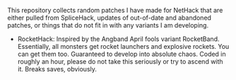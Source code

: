 This repository collects random patches I have made for NetHack that are either
pulled from SpliceHack, updates of out-of-date and abandoned patches, or things
that do not fit in with any variants I am developing.
* RocketHack: Inspired by the Angband April fools variant RocketBand.
  Essentially, all monsters get rocket launchers and explosive rockets. You can
  get them too. Guaranteed to develop into absolute chaos. Coded in roughly an
  hour, please do not take this seriously or try to ascend with it.
  Breaks saves, obviously.
